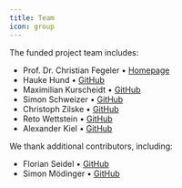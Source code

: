 ```yaml
---
title: Team
icon: group
---
```


The funded project team includes:

- Prof. Dr. Christian Fegeler • [Homepage](https://www.hs-heilbronn.de/de/christian.fegeler)
- Hauke Hund • [GitHub](https://github.com/hhund)
- Maximilian Kurscheidt • [GitHub](https://github.com/MadMax93)
- Simon Schweizer • [GitHub](https://github.com/schwzr)
- Christoph Zilske • [GitHub](https://github.com/ZilskeC)
- Reto Wettstein • [GitHub](https://github.com/wetret)
- Alexander Kiel • [GitHub](https://github.com/alexanderkiel)


We thank additional contributors, including:
- Florian Seidel • [GitHub](https://github.com/FloSeidel)
- Simon Mödinger • [GitHub](https://github.com/simonmoedinger)